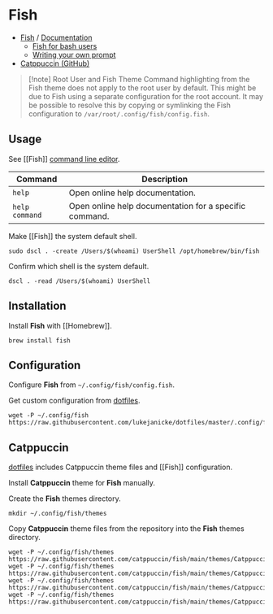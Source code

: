 # Fish

- [Fish](https://fishshell.com) / [Documentation](https://fishshell.com/docs/current/index.html)
	- [Fish for bash users](https://fishshell.com/docs/current/fish_for_bash_users.html)
	- [Writing your own prompt](https://fishshell.com/docs/current/prompt.html)
- [Catppuccin (GitHub)](https://github.com/catppuccin/fish)


> [!note] Root User and Fish Theme
> Command highlighting from the Fish theme does not apply to the root user by default. This might be due to Fish using a separate configuration for the root account. It may be possible to resolve this by copying or symlinking the Fish configuration to `/var/root/.config/fish/config.fish`.

## Usage

See [[Fish]] [command line editor](https://fishshell.com/docs/current/interactive.html#command-line-editor).

| Command        | Description                                            |
| -------------- | ------------------------------------------------------ |
| `help`         | Open online help documentation.                        |
| `help command` | Open online help documentation for a specific command. |

Make [[Fish]] the system default shell.

```shell
sudo dscl . -create /Users/$(whoami) UserShell /opt/homebrew/bin/fish
```

Confirm which shell is the system default.

```shell
dscl . -read /Users/$(whoami) UserShell
```

## Installation

Install **Fish** with [[Homebrew]].

```shell
brew install fish
```

## Configuration

Configure **Fish** from `~/.config/fish/config.fish`.

Get custom configuration from [dotfiles](https://github.com/lukejanicke/dotfiles).

```shell
wget -P ~/.config/fish https://raw.githubusercontent.com/lukejanicke/dotfiles/master/.config/fish/config.fish
```

## Catppuccin

[dotfiles](https://github.com/lukejanicke/dotfiles) includes Catppuccin theme files and [[Fish]] configuration.

Install **Catppuccin** theme for **Fish** manually.

Create the **Fish** themes directory.

```shell
mkdir ~/.config/fish/themes
```

Copy **Catppuccin** theme files from the repository into the **Fish** themes directory.

```shell
wget -P ~/.config/fish/themes https://raw.githubusercontent.com/catppuccin/fish/main/themes/Catppuccin%20Latte.theme
wget -P ~/.config/fish/themes https://raw.githubusercontent.com/catppuccin/fish/main/themes/Catppuccin%20Frappe.theme
wget -P ~/.config/fish/themes https://raw.githubusercontent.com/catppuccin/fish/main/themes/Catppuccin%20Macchiato.theme
wget -P ~/.config/fish/themes https://raw.githubusercontent.com/catppuccin/fish/main/themes/Catppuccin%20Mocha.theme
```
